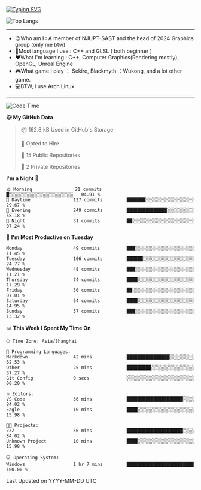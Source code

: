 <a href="https://git.io/typing-svg">
  <img src="https://readme-typing-svg.demolab.com?font=Fira+Code&pause=1000&random=false&width=435&separator=%3D&lines=std%3A%3Aprintln(%22Hello,+world!%22);" alt="Typing SVG" />
</a>

![Top Langs](https://github-readme-stats.vercel.app/api/top-langs/?username=FOTH0626&theme=transparent)

---

- 😉Who am I : A member of NJUPT-SAST and the head of 2024 Graphics group (only me btw)
- 📖Most language I use : C++ and GLSL ( both beginner )
- ❤What I'm learning : C++, Computer Graphics(Rendering mostly), OpenGL, Unreal Engine
- 🎮What game I play ： Sekiro, Blackmyth ：Wukong, and a lot other game.
- 💻BTW, I use Arch Linux
---
<!--START_SECTION:waka-->
![Code Time](http://img.shields.io/badge/Code%20Time-89%20hrs%2022%20mins-blue)

**🐱 My GitHub Data** 

> 📦 162.8 kB Used in GitHub's Storage 
 > 
> 💼 Opted to Hire
 > 
> 📜 15 Public Repositories 
 > 
> 🔑 2 Private Repositories 
 > 
**I'm a Night 🦉** 

```text
🌞 Morning                21 commits          █░░░░░░░░░░░░░░░░░░░░░░░░   04.91 % 
🌆 Daytime                127 commits         ███████░░░░░░░░░░░░░░░░░░   29.67 % 
🌃 Evening                249 commits         ███████████████░░░░░░░░░░   58.18 % 
🌙 Night                  31 commits          ██░░░░░░░░░░░░░░░░░░░░░░░   07.24 % 
```
📅 **I'm Most Productive on Tuesday** 

```text
Monday                   49 commits          ███░░░░░░░░░░░░░░░░░░░░░░   11.45 % 
Tuesday                  106 commits         ██████░░░░░░░░░░░░░░░░░░░   24.77 % 
Wednesday                48 commits          ███░░░░░░░░░░░░░░░░░░░░░░   11.21 % 
Thursday                 74 commits          ████░░░░░░░░░░░░░░░░░░░░░   17.29 % 
Friday                   30 commits          ██░░░░░░░░░░░░░░░░░░░░░░░   07.01 % 
Saturday                 64 commits          ████░░░░░░░░░░░░░░░░░░░░░   14.95 % 
Sunday                   57 commits          ███░░░░░░░░░░░░░░░░░░░░░░   13.32 % 
```


📊 **This Week I Spent My Time On** 

```text
🕑︎ Time Zone: Asia/Shanghai

💬 Programming Languages: 
Markdown                 42 mins             ████████████████░░░░░░░░░   62.53 % 
Other                    25 mins             █████████░░░░░░░░░░░░░░░░   37.27 % 
Git Config               0 secs              ░░░░░░░░░░░░░░░░░░░░░░░░░   00.20 % 

🔥 Editors: 
VS Code                  56 mins             █████████████████████░░░░   84.02 % 
Eagle                    10 mins             ████░░░░░░░░░░░░░░░░░░░░░   15.98 % 

🐱‍💻 Projects: 
ZZZ                      56 mins             █████████████████████░░░░   84.02 % 
Unknown Project          10 mins             ████░░░░░░░░░░░░░░░░░░░░░   15.98 % 

💻 Operating System: 
Windows                  1 hr 7 mins         █████████████████████████   100.00 % 
```


 Last Updated on YYYY-MM-DD UTC
<!--END_SECTION:waka-->
